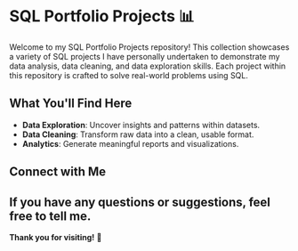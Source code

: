 # SQL Portfolio Projects 📊

Welcome to my SQL Portfolio Projects repository! This collection showcases a variety of SQL projects I have personally undertaken to demonstrate my data analysis, data cleaning, and data exploration skills. Each project within this repository is crafted to solve real-world problems using SQL.

## What You'll Find Here

- **Data Exploration**: Uncover insights and patterns within datasets.
- **Data Cleaning**: Transform raw data into a clean, usable format.
- **Analytics**: Generate meaningful reports and visualizations.

## Connect with Me

If you have any questions or suggestions, feel free to tell me.
---

**Thank you for visiting!** 🎉
